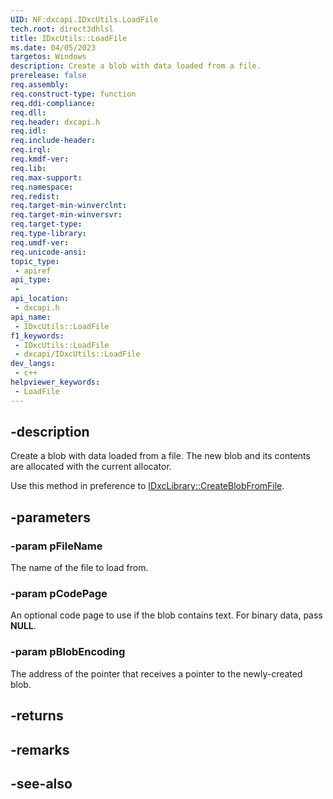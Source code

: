 ```yaml
---
UID: NF:dxcapi.IDxcUtils.LoadFile
tech.root: direct3dhlsl
title: IDxcUtils::LoadFile
ms.date: 04/05/2023
targetos: Windows
description: Create a blob with data loaded from a file.
prerelease: false
req.assembly: 
req.construct-type: function
req.ddi-compliance: 
req.dll: 
req.header: dxcapi.h
req.idl: 
req.include-header: 
req.irql: 
req.kmdf-ver: 
req.lib: 
req.max-support: 
req.namespace: 
req.redist: 
req.target-min-winverclnt: 
req.target-min-winversvr: 
req.target-type: 
req.type-library: 
req.umdf-ver: 
req.unicode-ansi: 
topic_type:
 - apiref
api_type:
 - 
api_location:
 - dxcapi.h
api_name:
 - IDxcUtils::LoadFile
f1_keywords:
 - IDxcUtils::LoadFile
 - dxcapi/IDxcUtils::LoadFile
dev_langs:
 - c++
helpviewer_keywords:
 - LoadFile
---
```


## -description

Create a blob with data loaded from a file. The new blob and its contents are allocated with the current allocator.

Use this method in preference to [IDxcLibrary::CreateBlobFromFile](./nf-dxcapi-idxclibrary-createblobfromfile).

## -parameters

### -param pFileName

The name of the file to load from.

### -param pCodePage

An optional code page to use if the blob contains text. For binary data, pass **NULL**.

### -param pBlobEncoding

The address of the pointer that receives a pointer to the newly-created blob.

## -returns

## -remarks

## -see-also
